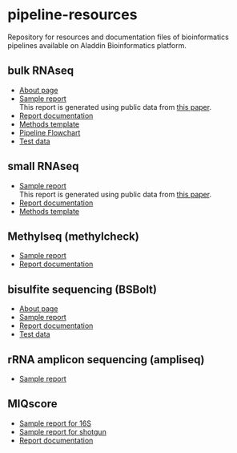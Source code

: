 # pipeline-resources
Repository for resources and documentation files of bioinformatics pipelines available on Aladdin Bioinformatics platform. 

## bulk RNAseq
* [About page](about_pages/about_RNAseq.md)
* [Sample report](https://zymo-research.github.io/pipeline-resources/reports/RNAseq_sample_report.html)<br>
This report is generated using public data from [this paper](https://www.ncbi.nlm.nih.gov/pubmed/26952870).
* [Report documentation](report_docs/RNAseq_documentation.md)
* [Methods template](methods_docs/RNAseq_method.docx)
* [Pipeline Flowchart](images/RNAseq/RNAseq_flowchart.png)
* [Test data](test_data/RNAseq/aladdin_test_data.zip)

## small RNAseq
* [Sample report](https://zymo-research.github.io/pipeline-resources/reports/smRNAseq_sample_report.html)<br>
This report is generated using public data from [this paper](https://www.ncbi.nlm.nih.gov/pmc/articles/PMC5766192).
* [Report documentation](report_docs/smRNAseq_documentation.md)
* [Methods template](method_docs/smallRNAseq_method.docx)

## Methylseq (methylcheck)
* [Sample report](https://zymo-research.github.io/pipeline-resources/reports/methylseq_sample_report.html)
* [Report documentation](https://github.com/Zymo-Research/nxf-methylcheck/blob/main/docs/how-to-read-report.md)

## bisulfite sequencing (BSBolt)
* [About page](about_pages/about_BSBolt.md)
* [Sample report](https://zymo-research.github.io/pipeline-resources/reports/BSBolt_sample_report.html)
* [Report documentation](report_docs/BSBolt_documentation.md)
* [Test data](test_data/BSBolt/bsbolt_test_data.zip)

## rRNA amplicon sequencing (ampliseq)
* [Sample report](https://zymo-research.github.io/pipeline-resources/reports/ampliseq_sample_report.html)

## MIQscore
* [Sample report for 16S](https://zymo-research.github.io/pipeline-resources/reports/MIQscore_16S_sample_report.html)
* [Sample report for shotgun](https://zymo-research.github.io/pipeline-resources/reports/MIQscore_shotgun_sample_report.html)
* [Report documentation](report_docs/MIQscore_documentation.md)